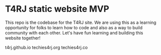 # T4RJ static website MVP
This repo is the codebase for the T4RJ site. We are using this as a learning opportunity for folks to learn how to code and also as a way to build community with each other. Let's have fun learning and building this website together!

t4rj.github.io
techies4rj.org
techies4rj.co

